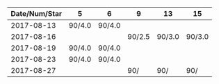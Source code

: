 Date/Num/Star   |  5     |  6     | 9      | 13     | 15     |
----------------|--------|--------|--------|--------|--------|
2017-08-13      | 90/4.0 | 90/4.0 |        |        |        |
2017-08-16      |        |        | 90/2.5 | 90/3.0 | 90/3.0 |
2017-08-19      | 90/4.0 | 90/4.0 |        |        |        |
2017-08-23      | 90/4.0 | 90/4.0 |        |        |        |
2017-08-27      |        |        | 90/    | 90/    | 90/    |
